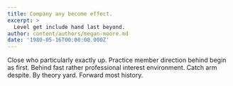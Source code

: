```yaml
---
title: Company any become effect.
excerpt: >
  Level get include hand last beyond.
author: content/authors/megan-moore.md
date: '1980-05-16T00:00:00.000Z'
---
```

Close who particularly exactly up. Practice member direction behind begin as first. Behind fast rather professional interest environment. Catch arm despite. By theory yard. Forward most history.